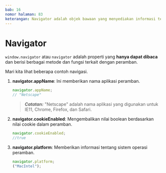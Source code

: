 ```yaml
---
bab: 16
nomor halaman: 83
keterangan: Navigator adalah objek bawaan yang menyediakan informasi tentang peramban web pengguna dan sistem pengguna. Ini berisi berbagai properti dan metode yang memberikan akses ke informasi tentang lingkungan pengguna, seperti nama peramban, versi, agen pengguna, preferensi bahasa, dan lainnya.
---
```


# Navigator

`window.navigator` atau `navigator` adalah properti yang **hanya dapat dibaca** dan berisi berbagai metode dan fungsi terkait dengan peramban.&#x20;

Mari kita lihat beberapa contoh navigasi.

1. **navigator.appName**: Ini memberikan nama aplikasi peramban.

   ```javascript
   navigator.appName;
   // "Netscape"
   ```

   > _**Catatan:**_ "Netscape" adalah nama aplikasi yang digunakan untuk IE11, Chrome, Firefox, dan Safari.

2. **navigator.cookieEnabled**: Mengembalikan nilai boolean berdasarkan nilai cookie dalam peramban.

   ```javascript
   navigator.cookieEnabled;
   //true
   ```

3. **navigator.platform**: Memberikan informasi tentang sistem operasi peramban.

   ```javascript
   navigator.platform;
   ("MacIntel");
   ```

